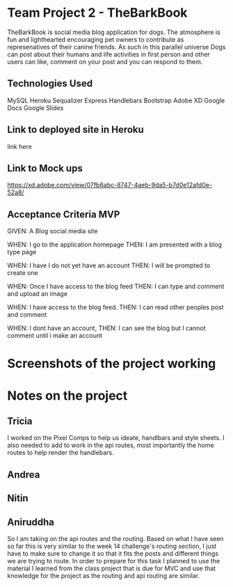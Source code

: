 
# Team Project 2 - TheBarkBook

TheBarkBook is social media blog application for dogs. The atmosphere is fun and lighthearted encouraging pet owners to contribute as represenatives of their canine friends. As such in this parallel universe Dogs can post about their humans and life activities in first person and other users can like, comment on your post and you can respond to them.

## Technologies Used
MySQL 
Heroku 
Sequalizer 
Express 
Handlebars 
Bootstrap
Adobe XD
Google Docs
Google Slides


## Link to deployed site in Heroku
link here

## Link to Mock ups
https://xd.adobe.com/view/07fb6abc-8747-4aeb-9da5-b7d0e12afd0e-52a8/


## Acceptance Criteria MVP
GIVEN: A Blog social media site

WHEN: I go to the application homepage
THEN: I am presented with a blog type page 

WHEN: I have I do not yet have an account
THEN: I will be prompted to create one

WHEN: Once I have access to the blog feed
THEN: I can type and comment and upload an image

WHEN: I have access to the blog feed.
THEN: I can read other peoples post and comment


WHEN: I dont have an account, 
THEN: I can see the blog but I cannot comment until i make an account

# Screenshots of the project working

# Notes on the project

## Tricia
I worked on the Pixel Comps to help us ideate, handlbars and style sheets.
I also needed to add to work in the api routes, most importantly the home routes to help render the handlebars.


## Andrea

## Nitin

## Aniruddha
So I am taking on the api routes and the routing. Based on what I have seen so far this is very similar to the week 14 challenge's routing section, I just have to make sure to change it so that it fits the posts and different things we are trying to route. In order to prepare for this task I planned to use the material I learned from the class project that is due for MVC and use that knowledge for the project as the routing and api routing are similar.
